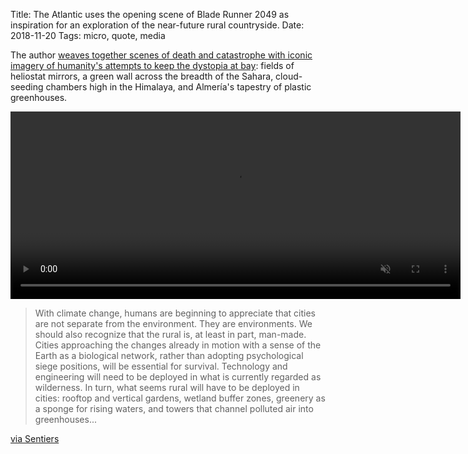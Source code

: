 Title: The Atlantic uses the opening scene of Blade Runner 2049 as inspiration for an exploration of the near-future rural countryside.
Date: 2018-11-20
Tags: micro, quote, media

The author [weaves together scenes of death and catastrophe with iconic imagery of humanity's attempts to keep the dystopia at bay](https://www.theatlantic.com/amp/article/574447/): fields of heliostat mirrors, a green wall across the breadth of the Sahara, cloud-seeding chambers high in the Himalaya, and Almería's tapestry of plastic greenhouses.

<video width="720" height="300" autoplay muted loop controls>
    <source src="/media/video/blade_runner_2049-intro.mp4" type="video/mp4">
    Your browser does not support the video tag.
</video>

> With climate change, humans are beginning to appreciate that cities are not separate from the environment. They are environments. We should also recognize that the rural is, at least in part, man-made. Cities approaching the changes already in motion with a sense of the Earth as a biological network, rather than adopting psychological siege positions, will be essential for survival. Technology and engineering will need to be deployed in what is currently regarded as wilderness. In turn, what seems rural will have to be deployed in cities: rooftop and vertical gardens, wetland buffer zones, greenery as a sponge for rising waters, and towers that channel polluted air into greenhouses...

[via Sentiers](https://sentiers.media/)
